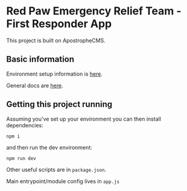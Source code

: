# Red Paw Emergency Relief Team - First Responder App
This project is built on ApostropheCMS.

## Basic information

Environment setup information is [here](https://docs.apostrophecms.org/apostrophe/tutorials/getting-started/setting-up-your-environment).

General docs are [here](https://docs.apostrophecms.org/apostrophe/).

## Getting this project running

Assuming you've set up your environment you can then install dependencies:

```
npm i
```

and then run the dev environment:

```
npm run dev
```

Other useful scripts are in `package.json`.

Main entrypoint/module config lives in `app.js`
